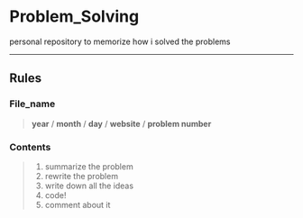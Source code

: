 Problem_Solving
=========================
personal repository to memorize how i solved the problems
*****************************

## Rules
### File_name
>  **year** / **month** / **day** / **website** / **problem number**
  
### Contents
>  1. summarize the problem
>  2. rewrite the problem
>  3. write down all the ideas
>  4. code!
>  5. comment about it
